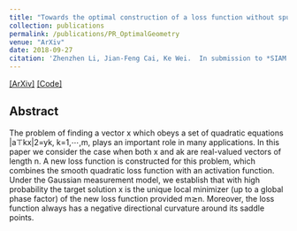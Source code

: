 ```yaml
---
title: "Towards the optimal construction of a loss function without spurious local minima for solving quadratic equations"
collection: publications
permalink: /publications/PR_OptimalGeometry
venue: "ArXiv"
date: 2018-09-27
citation: 'Zhenzhen Li, Jian-Feng Cai, Ke Wei.  In submission to *SIAM Journal on Mathematics of Data Science*.'
---
```

[[ArXiv]](https://arxiv.org/pdf/1809.10520) [[Code]]()


## Abstract
The problem of finding a vector x which obeys a set of quadratic equations |a⊤kx|2=yk, k=1,⋯,m, plays an important role in many applications. In this paper we consider the case when both x and ak are real-valued vectors of length n. A new loss function is constructed for this problem, which combines the smooth quadratic loss function with an activation function. Under the Gaussian measurement model, we establish that with high probability the target solution x is the unique local minimizer (up to a global phase factor) of the new loss function provided m≳n. Moreover, the loss function always has a negative directional curvature around its saddle points.





